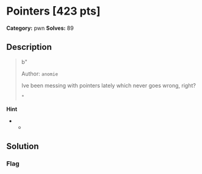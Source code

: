 # Pointers [423 pts]

**Category:** pwn
**Solves:** 89

## Description
>b"<p>Author: <code>anomie</code></p><p>Ive been messing with pointers lately which never goes wrong, right?</p>"

**Hint**
* -

## Solution

### Flag

